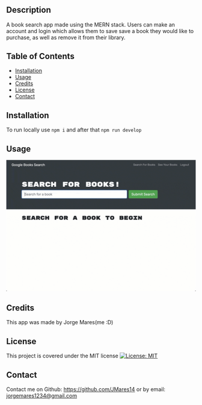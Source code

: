 # <Mern-Challenge-Book-Search-Engine>

## Description

A book search app made using the MERN stack. Users can make an account and login which allows them to save save a book they would like to purchase, as well as remove it from their library.

## Table of Contents



- [Installation](#installation)
- [Usage](#usage)
- [Credits](#credits)
- [License](#license)
- [Contact](#contact)


## Installation

To run locally use ```npm i``` and after that ```npm run develop```

## Usage
   
  ![alt text](/client/public/demo.gif)

## Credits

This app was made by Jorge Mares(me :D)

## License

This project is covered under the MIT license
[![License: MIT](https://img.shields.io/badge/License-MIT-yellow.svg)](https://opensource.org/licenses/MIT)


## Contact

Contact me on Github: https://github.com/JMares14 or by email: jorgemares1234@gmail.com